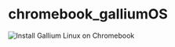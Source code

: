 # chromebook_galliumOS



![Install Gallium Linux on Chromebook](https://www.youtube.com/watch?v=2FqK7PNa7Uo)
